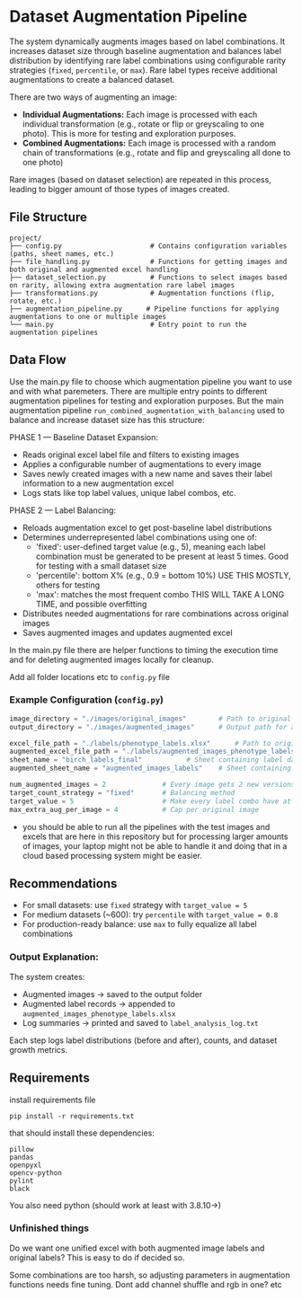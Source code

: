 # Dataset Augmentation Pipeline

The system dynamically augments images based on label combinations. It increases dataset size through baseline augmentation and balances label distribution by identifying rare label combinations using configurable rarity strategies (`fixed`, `percentile`, or `max`). Rare label types receive additional augmentations to create a balanced dataset.

There are two ways of augmenting an image:

* **Individual Augmentations:** Each image is processed with each individual transformation (e.g., rotate or flip or greyscaling to one photo). This is more for testing and exploration purposes.
* **Combined Augmentations:** Each image is processed with a random chain of transformations (e.g., rotate and flip and greyscaling all done to one photo)

Rare images (based on dataset selection) are  repeated in this process, leading to bigger amount of those types of images created.

## File Structure

<pre class="!overflow-visible" data-start="568" data-end="1126"><div class="contain-inline-size rounded-md border-[0.5px] border-token-border-medium relative bg-token-sidebar-surface-primary"><div class="flex items-center text-token-text-secondary px-4 py-2 text-xs font-sans justify-between h-9 bg-token-sidebar-surface-primary dark:bg-token-main-surface-secondary select-none rounded-t-[5px]"></div><div class="sticky top-9"><div class="absolute bottom-0 right-0 flex h-9 items-center pr-2"><div class="flex items-center rounded bg-token-sidebar-surface-primary px-2 font-sans text-xs text-token-text-secondary dark:bg-token-main-surface-secondary"><span class="" data-state="closed"></span></div></div></div><div class="overflow-y-auto p-4" dir="ltr"><code class="!whitespace-pre"><span><span>project/
├── config.py                      </span><span># Contains configuration variables (paths, sheet names, etc.)</span><span>
├── file_handling.py               </span><span># Functions for getting images and both original and augmented excel handling</span><span>
├── dataset_selection.py           </span><span># Functions to select images based on rarity, allowing extra augmentation rare label images</span><span>
├── transformations.py             </span><span># Augmentation functions (flip, rotate, etc.)</span><span>
├── augmentation_pipeline.py      </span><span># Pipeline functions for applying augmentations to one or multiple images</span><span>
└── main.py                        </span><span># Entry point to run the augmentation pipelines</span><span>
</span></span></code></div></div></pre>

## Data Flow

Use the main.py file to choose which augmentation pipeline you want to use and with what paremeters. There are multiple entry points to different augmentation pipelines for testing and exploration purposes. But the main augmentation pipeline `run_combined_augmentation_with_balancing` used to balance and increase dataset size has this structure:

PHASE 1 — Baseline Dataset Expansion:

- Reads original excel label file and filters to existing images
- Applies a configurable number of augmentations to every image
- Saves newly created images with a new name and saves their label information to a new augmentation excel
- Logs stats like top label values, unique label combos, etc.

PHASE 2 — Label Balancing:

- Reloads augmentation excel to get post-baseline label distributions
- Determines underrepresented label combinations using one of:
  - 'fixed': user-defined target value (e.g., 5), meaning each label combination must be generated to be present at least 5 times. Good for testing with a small dataset size
  - 'percentile': bottom X% (e.g., 0.9 = bottom 10%) USE THIS MOSTLY, others for testing
  - 'max': matches the most frequent combo THIS WILL TAKE A LONG TIME, and possible overfitting
- Distributes needed augmentations for rare combinations across original images
- Saves augmented images and updates augmented excel

In the main.py file there are helper functions to timing the execution time and for deleting augmented images locally for cleanup.

Add all folder locations etc to `config.py` file

### Example Configuration (`config.py`)

```python
image_directory = "./images/original_images"  		# Path to original input images
output_directory = "./images/augmented_images"  	# Output path for augmented images

excel_file_path = "./labels/phenotype_labels.xlsx"  	# Path to original labels Excel
augmented_excel_file_path = "./labels/augmented_images_phenotype_labels.xlsx"  # Path to augmented labels Excel
sheet_name = "birch_labels_final"  			# Sheet containing label data
augmented_sheet_name = "augmented_images_labels"	# Sheet containing augmented image label data

num_augmented_images = 2              # Every image gets 2 new versions (baseline)
target_count_strategy = "fixed"       # Balancing method
target_value = 5                      # Make every label combo have at least 5 total images
max_extra_aug_per_image = 4           # Cap per original image
```

- you should be able to run all the pipelines with the test images and excels that are here in this repository but for processing larger amounts of images, your laptop might not be able to handle it and doing that in a cloud based processing system might be easier.

## Recommendations

* For small datasets: use `fixed` strategy with `target_value = 5`
* For medium datasets (~600): try `percentile` with `target_value = 0.8`
* For production-ready balance: use `max` to fully equalize all label combinations

### **Output Explanation:**

The system creates:

* Augmented images → saved to the output folder
* Augmented label records → appended to `augmented_images_phenotype_labels.xlsx`
* Log summaries → printed and saved to `label_analysis_log.txt`

Each step logs label distributions (before and after), counts, and dataset growth metrics.

## Requirements

install requirements file

```
pip install -r requirements.txt
```

that should install these dependencies:

```
pillow
pandas
openpyxl
opencv-python
pylint
black
```

You also need python (should work at least with 3.8.10->)

### Unfinished things

Do we want one unified excel with both augmented image labels and original labels? This is easy to do if decided so.

Some combinations are too harsh, so adjusting parameters in augmentation functions needs fine tuning. Dont add channel shuffle and rgb in one? etc
